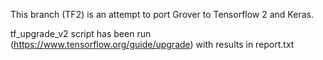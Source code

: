 This branch (TF2) is an attempt to port Grover to Tensorflow 2 and Keras.

tf_upgrade_v2 script has been run (https://www.tensorflow.org/guide/upgrade) with results in report.txt


